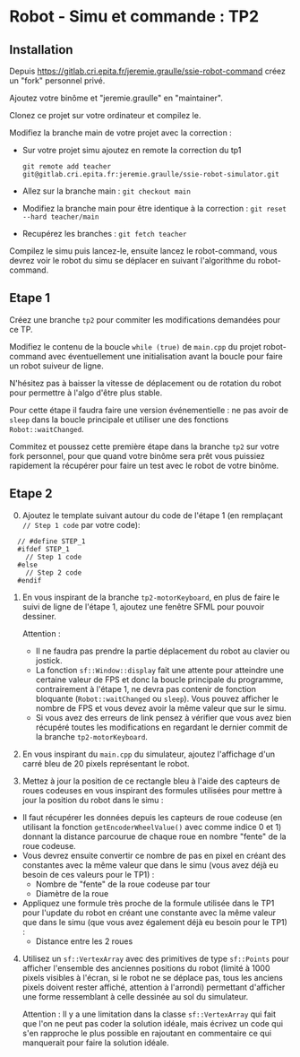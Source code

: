 Robot - Simu et commande : TP2
==============================

Installation
------------

Depuis https://gitlab.cri.epita.fr/jeremie.graulle/ssie-robot-command créez un "fork" personnel
privé.

Ajoutez votre binôme et "jeremie.graulle" en "maintainer".

Clonez ce projet sur votre ordinateur et compilez le.

Modifiez la branche main de votre projet avec la correction :

- Sur votre projet simu ajoutez en remote la correction du tp1

  `git remote add teacher git@gitlab.cri.epita.fr:jeremie.graulle/ssie-robot-simulator.git`
- Allez sur la branche main : `git checkout main`
- Modifiez la branche main pour être identique à la correction : `git reset --hard teacher/main`
- Recupérez les branches : `git fetch teacher`

Compilez le simu puis lancez-le, ensuite lancez le robot-command, vous devrez voir le robot du simu
se déplacer en suivant l'algorithme du robot-command.

Etape 1
-------

Créez une branche `tp2` pour commiter les modifications demandées pour ce TP.

Modifiez le contenu de la boucle `while (true)` de `main.cpp` du projet robot-command avec
éventuellement une initialisation avant la boucle pour faire un robot suiveur de ligne.

N'hésitez pas à baisser la vitesse de déplacement ou de rotation du robot pour permettre à l'algo
d'être plus stable.

Pour cette étape il faudra faire une version événementielle : ne pas avoir de `sleep` dans la boucle
principale et utiliser une des fonctions `Robot::waitChanged`.

Commitez et poussez cette première étape dans la branche `tp2` sur votre fork personnel, pour que
quand votre binôme sera prêt vous puissiez rapidement la récupérer pour faire un test avec le robot
de votre binôme.


Etape 2
-------

0. Ajoutez le template suivant autour du code de l'étape 1 (en remplaçant `// Step 1 code` par votre
  code):
  ```
    // #define STEP_1
    #ifdef STEP_1
      // Step 1 code
    #else
      // Step 2 code
    #endif
  ```

1. En vous inspirant de la branche `tp2-motorKeyboard`, en plus de faire le suivi de ligne de
l'étape 1, ajoutez une fenêtre SFML pour pouvoir dessiner.

    Attention :
    - Il ne faudra pas prendre la partie déplacement du robot au clavier ou jostick.
    - La fonction `sf::Window::display` fait une attente pour atteindre une certaine valeur de FPS
    et donc la boucle principale du programme, contrairement à l'étape 1, ne devra pas contenir de
    fonction bloquante (`Robot::waitChanged` ou `sleep`). Vous pouvez afficher le nombre de FPS
    et vous devez avoir la même valeur que sur le simu.
    - Si vous avez des erreurs de link pensez à vérifier que vous avez bien récupéré toutes les
    modifications en regardant le dernier commit de la branche `tp2-motorKeyboard`.

2. En vous inspirant du `main.cpp` du simulateur, ajoutez l'affichage d'un carré bleu de 20 pixels
représentant le robot.

3. Mettez à jour la position de ce rectangle bleu à l'aide des capteurs de roues codeuses en vous
inspirant des formules utilisées pour mettre à jour la position du robot dans le simu :
- Il faut récupérer les données depuis les capteurs de roue codeuse (en utilisant la fonction
  `getEncoderWheelValue()` avec comme indice 0 et 1) donnant la distance parcourue de chaque roue
  en nombre "fente" de la roue codeuse.
- Vous devrez ensuite convertir ce nombre de pas en pixel en créant des constantes avec la même
  valeur que dans le simu (vous avez déjà eu besoin de ces valeurs pour le TP1) :
  - Nombre de "fente" de la roue codeuse par tour
  - Diamètre de la roue
- Appliquez une formule très proche de la formule utilisée dans le TP1 pour l'update du robot en
  créant une constante avec la même valeur que dans le simu (que vous avez également déjà eu besoin
  pour le TP1) :
  - Distance entre les 2 roues

4. Utilisez un `sf::VertexArray` avec des primitives de type `sf::Points` pour afficher l'ensemble
  des anciennes positions du robot (limité à 1000 pixels visibles à l'écran, si le robot ne se
  déplace pas, tous les anciens pixels doivent rester affiché, attention à l'arrondi)
  permettant d'afficher une forme ressemblant à celle dessinée au sol du simulateur.

    Attention : Il y a une limitation dans la classe `sf::VertexArray` qui fait que l'on ne peut pas
    coder la solution idéale, mais écrivez un code qui s'en rapproche le plus possible en rajoutant
    en commentaire ce qui manquerait pour faire la solution idéale.
